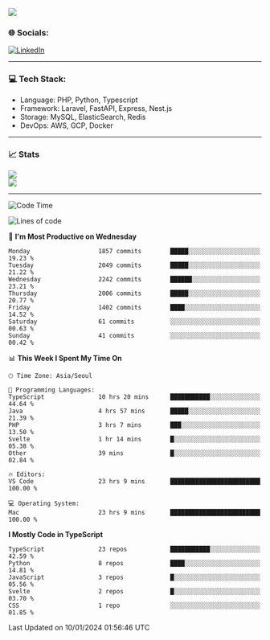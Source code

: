 <!--[![](https://visitcount.itsvg.in/api?id=jin-wk&icon=7&color=12)](https://visitcount.itsvg.in)-->
<!--[![Hits](https://hits.seeyoufarm.com/api/count/incr/badge.svg?url=https%3A%2F%2Fgithub.com%2Fjin-wk&count_bg=%235F625C&title_bg=%23555555&icon=github.svg&icon_color=%23E7E7E7&title=Hits&edge_flat=false)](https://hits.seeyoufarm.com)-->
![](https://komarev.com/ghpvc/?username=jin-wk&color=lightgrey&style=for-the-badge)

### 🌐 Socials:
[![LinkedIn](https://img.shields.io/badge/LinkedIn-%230077B5.svg?logo=linkedin&logoColor=white)](https://linkedin.com/in/jinwook-lee-242625241) 

---

### 💻 Tech Stack:
  - Language: PHP, Python, Typescript
  - Framework: Laravel, FastAPI, Express, Nest.js
  - Storage: MySQL, ElasticSearch, Redis
  - DevOps: AWS, GCP, Docker

---

### 📈 Stats
![](https://github-readme-stats.vercel.app/api?username=jin-wk&theme=dark&hide_border=true&include_all_commits=true&count_private=true)<br/>
![](https://github-readme-streak-stats.herokuapp.com/?user=jin-wk&theme=dark&hide_border=true)<br/>

---

<!--START_SECTION:waka-->
![Code Time](http://img.shields.io/badge/Code%20Time-1%2C103%20hrs%2039%20mins-blue)

![Lines of code](https://img.shields.io/badge/From%20Hello%20World%20I%27ve%20Written-2.0%20million%20lines%20of%20code-blue)

📅 **I'm Most Productive on Wednesday** 

```text
Monday                   1857 commits        █████░░░░░░░░░░░░░░░░░░░░   19.23 % 
Tuesday                  2049 commits        █████░░░░░░░░░░░░░░░░░░░░   21.22 % 
Wednesday                2242 commits        ██████░░░░░░░░░░░░░░░░░░░   23.21 % 
Thursday                 2006 commits        █████░░░░░░░░░░░░░░░░░░░░   20.77 % 
Friday                   1402 commits        ████░░░░░░░░░░░░░░░░░░░░░   14.52 % 
Saturday                 61 commits          ░░░░░░░░░░░░░░░░░░░░░░░░░   00.63 % 
Sunday                   41 commits          ░░░░░░░░░░░░░░░░░░░░░░░░░   00.42 % 
```


📊 **This Week I Spent My Time On** 

```text
🕑︎ Time Zone: Asia/Seoul

💬 Programming Languages: 
TypeScript               10 hrs 20 mins      ███████████░░░░░░░░░░░░░░   44.64 % 
Java                     4 hrs 57 mins       █████░░░░░░░░░░░░░░░░░░░░   21.39 % 
PHP                      3 hrs 7 mins        ███░░░░░░░░░░░░░░░░░░░░░░   13.50 % 
Svelte                   1 hr 14 mins        █░░░░░░░░░░░░░░░░░░░░░░░░   05.38 % 
Other                    39 mins             █░░░░░░░░░░░░░░░░░░░░░░░░   02.84 % 

🔥 Editors: 
VS Code                  23 hrs 9 mins       █████████████████████████   100.00 % 

💻 Operating System: 
Mac                      23 hrs 9 mins       █████████████████████████   100.00 % 
```

**I Mostly Code in TypeScript** 

```text
TypeScript               23 repos            ███████████░░░░░░░░░░░░░░   42.59 % 
Python                   8 repos             ████░░░░░░░░░░░░░░░░░░░░░   14.81 % 
JavaScript               3 repos             █░░░░░░░░░░░░░░░░░░░░░░░░   05.56 % 
Svelte                   2 repos             █░░░░░░░░░░░░░░░░░░░░░░░░   03.70 % 
CSS                      1 repo              ░░░░░░░░░░░░░░░░░░░░░░░░░   01.85 % 
```




 Last Updated on 10/01/2024 01:56:46 UTC
<!--END_SECTION:waka-->
